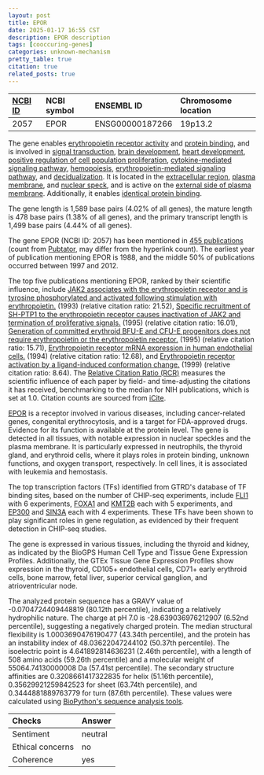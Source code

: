```yaml
---
layout: post
title: EPOR
date: 2025-01-17 16:55 CST
description: EPOR description
tags: [cooccuring-genes]
categories: unknown-mechanism
pretty_table: true
citation: true
related_posts: true
---
```




| [NCBI ID](https://www.ncbi.nlm.nih.gov/gene/2057) | NCBI symbol | ENSEMBL ID | Chromosome location |
| :-------- | :------- | :-------- | :------- |
| 2057  | EPOR | ENSG00000187266 | 19p13.2 |



The gene enables [erythropoietin receptor activity](https://amigo.geneontology.org/amigo/term/GO:0004900) and [protein binding](https://amigo.geneontology.org/amigo/term/GO:0005515), and is involved in [signal transduction](https://amigo.geneontology.org/amigo/term/GO:0007165), [brain development](https://amigo.geneontology.org/amigo/term/GO:0007420), [heart development](https://amigo.geneontology.org/amigo/term/GO:0007507), [positive regulation of cell population proliferation](https://amigo.geneontology.org/amigo/term/GO:0008284), [cytokine-mediated signaling pathway](https://amigo.geneontology.org/amigo/term/GO:0019221), [hemopoiesis](https://amigo.geneontology.org/amigo/term/GO:0030097), [erythropoietin-mediated signaling pathway](https://amigo.geneontology.org/amigo/term/GO:0038162), and [decidualization](https://amigo.geneontology.org/amigo/term/GO:0046697). It is located in the [extracellular region](https://amigo.geneontology.org/amigo/term/GO:0005576), [plasma membrane](https://amigo.geneontology.org/amigo/term/GO:0005886), and [nuclear speck](https://amigo.geneontology.org/amigo/term/GO:0016607), and is active on the [external side of plasma membrane](https://amigo.geneontology.org/amigo/term/GO:0009897). Additionally, it enables [identical protein binding](https://amigo.geneontology.org/amigo/term/GO:0042802).


The gene length is 1,589 base pairs (4.02% of all genes), the mature length is 478 base pairs (1.38% of all genes), and the primary transcript length is 1,499 base pairs (4.44% of all genes).


The gene EPOR (NCBI ID: 2057) has been mentioned in [455 publications](https://pubmed.ncbi.nlm.nih.gov/?term=%22EPOR%22) (count from [Pubtator](https://academic.oup.com/nar/article/47/W1/W587/5494727), may differ from the hyperlink count). The earliest year of publication mentioning EPOR is 1988, and the middle 50% of publications occurred between 1997 and 2012.


The top five publications mentioning EPOR, ranked by their scientific influence, include [JAK2 associates with the erythropoietin receptor and is tyrosine phosphorylated and activated following stimulation with erythropoietin.](https://pubmed.ncbi.nlm.nih.gov/8343951) (1993) (relative citation ratio: 21.52), [Specific recruitment of SH-PTP1 to the erythropoietin receptor causes inactivation of JAK2 and termination of proliferative signals.](https://pubmed.ncbi.nlm.nih.gov/7889566) (1995) (relative citation ratio: 16.01), [Generation of committed erythroid BFU-E and CFU-E progenitors does not require erythropoietin or the erythropoietin receptor.](https://pubmed.ncbi.nlm.nih.gov/7553874) (1995) (relative citation ratio: 15.71), [Erythropoietin receptor mRNA expression in human endothelial cells.](https://pubmed.ncbi.nlm.nih.gov/8171022) (1994) (relative citation ratio: 12.68), and [Erythropoietin receptor activation by a ligand-induced conformation change.](https://pubmed.ncbi.nlm.nih.gov/9974393) (1999) (relative citation ratio: 8.64). The [Relative Citation Ratio (RCR)](https://journals.plos.org/plosbiology/article?id=10.1371/journal.pbio.1002541) measures the scientific influence of each paper by field- and time-adjusting the citations it has received, benchmarking to the median for NIH publications, which is set at 1.0. Citation counts are sourced from [iCite](https://icite.od.nih.gov).


[EPOR](https://www.proteinatlas.org/ENSG00000187266-EPOR) is a receptor involved in various diseases, including cancer-related genes, congenital erythrocytosis, and is a target for FDA-approved drugs. Evidence for its function is available at the protein level. The gene is detected in all tissues, with notable expression in nuclear speckles and the plasma membrane. It is particularly expressed in neutrophils, the thyroid gland, and erythroid cells, where it plays roles in protein binding, unknown functions, and oxygen transport, respectively. In cell lines, it is associated with leukemia and hemostasis.


The top transcription factors (TFs) identified from GTRD's database of TF binding sites, based on the number of CHIP-seq experiments, include [FLI1](https://www.ncbi.nlm.nih.gov/gene/2313) with 6 experiments, [FOXA1](https://www.ncbi.nlm.nih.gov/gene/3169) and [KMT2B](https://www.ncbi.nlm.nih.gov/gene/9757) each with 5 experiments, and [EP300](https://www.ncbi.nlm.nih.gov/gene/2033) and [SIN3A](https://www.ncbi.nlm.nih.gov/gene/25942) each with 4 experiments. These TFs have been shown to play significant roles in gene regulation, as evidenced by their frequent detection in CHIP-seq studies.





The gene is expressed in various tissues, including the thyroid and kidney, as indicated by the BioGPS Human Cell Type and Tissue Gene Expression Profiles. Additionally, the GTEx Tissue Gene Expression Profiles show expression in the thyroid, CD105+ endothelial cells, CD71+ early erythroid cells, bone marrow, fetal liver, superior cervical ganglion, and atrioventricular node.




The analyzed protein sequence has a GRAVY value of -0.0704724409448819 (80.12th percentile), indicating a relatively hydrophilic nature. The charge at pH 7.0 is -28.639036976212907 (6.52nd percentile), suggesting a negatively charged protein. The median structural flexibility is 1.0003690476190477 (43.34th percentile), and the protein has an instability index of 48.03622047244102 (50.37th percentile). The isoelectric point is 4.641892814636231 (2.46th percentile), with a length of 508 amino acids (59.26th percentile) and a molecular weight of 55064.74130000008 Da (57.41st percentile). The secondary structure affinities are 0.3208661417322835 for helix (51.16th percentile), 0.35629921259842523 for sheet (63.74th percentile), and 0.3444881889763779 for turn (87.6th percentile). These values were calculated using [BioPython's sequence analysis tools](https://biopython.org/docs/1.75/api/Bio.SeqUtils.ProtParam.html).





| Checks    | Answer |
| :-------- | :------- |
| Sentiment  | neutral   |
| Ethical concerns | no     |
| Coherence    | yes    |
